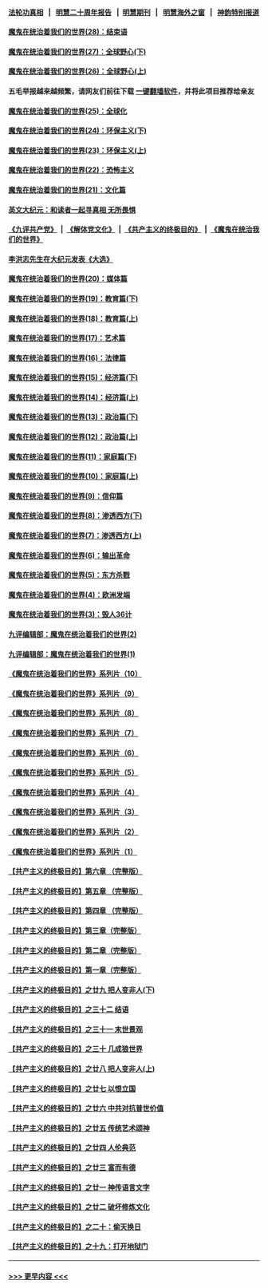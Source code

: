 #### [法轮功真相](https://github.com/gfw-breaker/truth/blob/master/README.md?t=0) &nbsp;&nbsp;|&nbsp;&nbsp; [明慧二十周年报告](https://github.com/gfw-breaker/mh-reports/blob/master/README.md?t=0) &nbsp;&nbsp;|&nbsp;&nbsp;[明慧期刊](https://github.com/gfw-breaker/mh-qikan) &nbsp;&nbsp;|&nbsp;&nbsp; [明慧海外之窗](https://github.com/gfw-breaker/mh-news/blob/master/README.md?t=0) &nbsp;&nbsp;|&nbsp;&nbsp; [神韵特别报道](https://github.com/gfw-breaker/mh-news/blob/master/shenyun.md?t=0)
#### [魔鬼在统治着我们的世界(28)：结束语](../pages/nsc422/n10936246.md?t=06262301) 
#### [魔鬼在统治着我们的世界(27)：全球野心(下)](../pages/nsc422/n10928319.md?t=06262301) 
#### [魔鬼在统治着我们的世界(26)：全球野心(上)](../pages/nsc422/n10900318.md?t=06262301) 
#### 五毛举报越来越频繁，请网友们前往下载 [一键翻墙软件](https://github.com/gfw-breaker/ssr-accounts)，并将此项目推荐给亲友
#### [魔鬼在统治着我们的世界(25)：全球化](../pages/nsc422/n10788205.md?t=06262301) 
#### [魔鬼在统治着我们的世界(24)：环保主义(下)](../pages/nsc422/n10695307.md?t=06262301) 
#### [魔鬼在统治着我们的世界(23)：环保主义(上)](../pages/nsc422/n10688613.md?t=06262301) 
#### [魔鬼在统治着我们的世界(22)：恐怖主义](../pages/nsc422/n10614727.md?t=06262301) 
#### [魔鬼在统治着我们的世界(21)：文化篇](../pages/nsc422/n10597706.md?t=06262301) 
#### [英文大纪元：和读者一起寻真相 无所畏惧](../pages/nsc422/n12542027.md?t=06262301) 
#### [《九评共产党》](https://github.com/begood0513/9ping.md/blob/master/README.md) &nbsp;|&nbsp; [《解体党文化》](../../../../jtdwh.md/blob/master/README.md)  &nbsp;|&nbsp; [《共产主义的终极目的》](../../../../gczydzjmd.md/blob/master/README.md) &nbsp;|&nbsp; [《魔鬼在统治我们的世界》](../../../../mgztzwmdsj.md/blob/master/README.md) 
#### [李洪志先生在大纪元发表《大选》](../pages/nsc422/n12534746.md?t=06262301) 
#### [魔鬼在统治着我们的世界(20)：媒体篇](../pages/nsc422/n10586579.md?t=06262301) 
#### [魔鬼在统治着我们的世界(19)：教育篇(下)](../pages/nsc422/n10564808.md?t=06262301) 
#### [魔鬼在统治着我们的世界(18)：教育篇(上)](../pages/nsc422/n10526970.md?t=06262301) 
#### [魔鬼在统治着我们的世界(17)：艺术篇](../pages/nsc422/n10499093.md?t=06262301) 
#### [魔鬼在统治着我们的世界(16)：法律篇](../pages/nsc422/n10485969.md?t=06262301) 
#### [魔鬼在统治着我们的世界(15)：经济篇(下)](../pages/nsc422/n10469975.md?t=06262301) 
#### [魔鬼在统治着我们的世界(14)：经济篇(上)](../pages/nsc422/n10457370.md?t=06262301) 
#### [魔鬼在统治着我们的世界(13)：政治篇(下)](../pages/nsc422/n10448270.md?t=06262301) 
#### [魔鬼在统治着我们的世界(12)：政治篇(上)](../pages/nsc422/n10444576.md?t=06262301) 
#### [魔鬼在统治着我们的世界(11)：家庭篇(下)](../pages/nsc422/n10440961.md?t=06262301) 
#### [魔鬼在统治着我们的世界(10)：家庭篇(上)](../pages/nsc422/n10435448.md?t=06262301) 
#### [魔鬼在统治着我们的世界(9)：信仰篇](../pages/nsc422/n10432159.md?t=06262301) 
#### [魔鬼在统治着我们的世界(8)：渗透西方(下)](../pages/nsc422/n10429603.md?t=06262301) 
#### [魔鬼在统治着我们的世界(7)：渗透西方(上)](../pages/nsc422/n10426013.md?t=06262301) 
#### [魔鬼在统治着我们的世界(6)：输出革命](../pages/nsc422/n10421536.md?t=06262301) 
#### [魔鬼在统治着我们的世界(5)：东方杀戮](../pages/nsc422/n10417707.md?t=06262301) 
#### [魔鬼在统治着我们的世界(4)：欧洲发端](../pages/nsc422/n10414890.md?t=06262301) 
#### [魔鬼在统治着我们的世界(3)：毁人36计](../pages/nsc422/n10411583.md?t=06262301) 
#### [九评编辑部：魔鬼在统治着我们的世界(2)](../pages/nsc422/n10410036.md?t=06262301) 
#### [九评编辑部：魔鬼在统治着我们的世界(1)](../pages/nsc422/n10406825.md?t=06262301) 
#### [《魔鬼在统治着我们的世界》系列片（10）](../pages/nsc422/n12292670.md?t=06262301) 
#### [《魔鬼在统治着我们的世界》系列片（9）](../pages/nsc422/n12290859.md?t=06262301) 
#### [《魔鬼在统治着我们的世界》系列片（8）](../pages/nsc422/n12287445.md?t=06262301) 
#### [《魔鬼在统治着我们的世界》系列片（7）](../pages/nsc422/n12283425.md?t=06262301) 
#### [《魔鬼在统治着我们的世界》系列片（6）](../pages/nsc422/n12282314.md?t=06262301) 
#### [《魔鬼在统治着我们的世界》系列片（5）](../pages/nsc422/n12281419.md?t=06262301) 
#### [《魔鬼在统治着我们的世界》系列片（4）](../pages/nsc422/n12274024.md?t=06262301) 
#### [《魔鬼在统治着我们的世界》系列片（3）](../pages/nsc422/n12271322.md?t=06262301) 
#### [《魔鬼在统治着我们的世界》系列片（2）](../pages/nsc422/n12269049.md?t=06262301) 
#### [《魔鬼在统治着我们的世界》系列片（1）](../pages/nsc422/n12267575.md?t=06262301) 
#### [【共产主义的终极目的】第六章 （完整版）](../pages/nsc422/n11428913.md?t=06262301) 
#### [【共产主义的终极目的】第五章 （完整版）](../pages/nsc422/n11428912.md?t=06262301) 
#### [【共产主义的终极目的】第四章 （完整版）](../pages/nsc422/n11428907.md?t=06262301) 
#### [【共产主义的终极目的】第三章（完整版）](../pages/nsc422/n11428848.md?t=06262301) 
#### [【共产主义的终极目的】第二章（完整版）](../pages/nsc422/n11428831.md?t=06262301) 
#### [【共产主义的终极目的】第一章（完整版）](../pages/nsc422/n11417651.md?t=06262301) 
#### [【共产主义的终极目的】之廿九 把人变非人(下)](../pages/nsc422/n11344140.md?t=06262301) 
#### [【共产主义的终极目的】之三十二 结语](../pages/nsc422/n11360535.md?t=06262301) 
#### [【共产主义的终极目的】之三十一 末世景观](../pages/nsc422/n11351129.md?t=06262301) 
#### [【共产主义的终极目的】之三十 几成狼世界](../pages/nsc422/n11348280.md?t=06262301) 
#### [【共产主义的终极目的】之廿八 把人变非人(上)](../pages/nsc422/n11340492.md?t=06262301) 
#### [【共产主义的终极目的】之廿七 以恨立国](../pages/nsc422/n11336944.md?t=06262301) 
#### [【共产主义的终极目的】之廿六 中共对抗普世价值](../pages/nsc422/n11324785.md?t=06262301) 
#### [【共产主义的终极目的】之廿五 传统艺术颂神](../pages/nsc422/n11296396.md?t=06262301) 
#### [【共产主义的终极目的】之廿四 人伦典范](../pages/nsc422/n11296397.md?t=06262301) 
#### [【共产主义的终极目的】之廿三 富而有德](../pages/nsc422/n11283598.md?t=06262301) 
#### [【共产主义的终极目的】之廿一 神传语言文字](../pages/nsc422/n11263265.md?t=06262301) 
#### [【共产主义的终极目的】之廿二 破坏修炼文化](../pages/nsc422/n11245728.md?t=06262301) 
#### [【共产主义的终极目的】之二十：偷天换日](../pages/nsc422/n11238846.md?t=06262301) 
#### [【共产主义的终极目的】之十九：打开地狱门](../pages/nsc422/n11206376.md?t=06262301) 

----
#### [ >>> 更早内容 <<< ](../indexes/nsc422-earlier.md)
